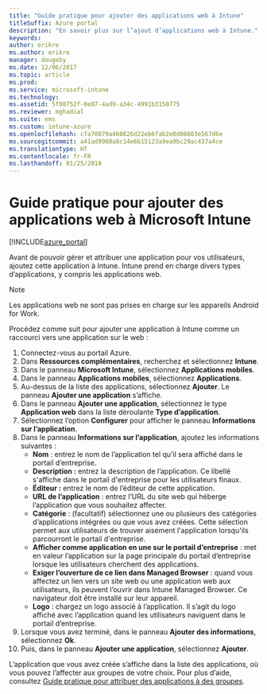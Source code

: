 ```yaml
---
title: "Guide pratique pour ajouter des applications web à Intune"
titleSuffix: Azure portal
description: "En savoir plus sur l’ajout d’applications web à Intune."
keywords: 
author: erikre
ms.author: erikre
manager: dougeby
ms.date: 12/06/2017
ms.topic: article
ms.prod: 
ms.service: microsoft-intune
ms.technology: 
ms.assetid: 5f08752f-0e87-4ad9-a34c-4991b3150775
ms.reviewer: mghadial
ms.suite: ems
ms.custom: intune-azure
ms.openlocfilehash: cfa70879a460826d22eb6fab2e0d08603e567d6e
ms.sourcegitcommit: a41ad9988a8c14e6b15123a9ea9bc29ac437a4ce
ms.translationtype: HT
ms.contentlocale: fr-FR
ms.lasthandoff: 01/25/2018
---
```

# <a name="how-to-add-web-apps-to-microsoft-intune"></a>Guide pratique pour ajouter des applications web à Microsoft Intune

[!INCLUDE[azure_portal](./includes/azure_portal.md)]

Avant de pouvoir gérer et attribuer une application pour vos utilisateurs, ajoutez cette application à Intune. Intune prend en charge divers types d’applications, y compris les applications web.

> [!Note]
> Les applications web ne sont pas prises en charge sur les appareils Android for Work.

Procédez comme suit pour ajouter une application à Intune comme un raccourci vers une application sur le web :

1. Connectez-vous au portail Azure.
2. Dans **Ressources complémentaires**, recherchez et sélectionnez **Intune**.
3. Dans le panneau **Microsoft Intune**, sélectionnez **Applications mobiles**.
4. Dans le panneau **Applications mobiles**, sélectionnez **Applications**.
5. Au-dessus de la liste des applications, sélectionnez **Ajouter**. Le panneau **Ajouter une application** s’affiche.
6. Dans le panneau **Ajouter une application**, sélectionnez le type **Application web** dans la liste déroulante **Type d’application**.
7. Sélectionnez l’option **Configurer** pour afficher le panneau **Informations sur l’application**.
8. Dans le panneau **Informations sur l’application**, ajoutez les informations suivantes :
    - **Nom** : entrez le nom de l’application tel qu’il sera affiché dans le portail d’entreprise.
    - **Description :** entrez la description de l’application. Ce libellé s'affiche dans le portail d'entreprise pour les utilisateurs finaux.
    - **Éditeur :** entrez le nom de l’éditeur de cette application.
    - **URL de l’application** : entrez l’URL du site web qui héberge l’application que vous souhaitez affecter.
    - **Catégorie** : (facultatif) sélectionnez une ou plusieurs des catégories d’applications intégrées ou que vous avez créées. Cette sélection permet aux utilisateurs de trouver aisément l'application lorsqu'ils parcourront le portail d'entreprise.
    - **Afficher comme application en une sur le portail d’entreprise** : met en valeur l’application sur la page principale du portail d’entreprise lorsque les utilisateurs cherchent des applications.
    - **Exiger l’ouverture de ce lien dans Managed Browser** : quand vous affectez un lien vers un site web ou une application web aux utilisateurs, ils peuvent l’ouvrir dans Intune Managed Browser. Ce navigateur doit être installé sur leur appareil.
    - **Logo** : chargez un logo associé à l’application. Il s’agit du logo affiché avec l’application quand les utilisateurs naviguent dans le portail d’entreprise.
9. Lorsque vous avez terminé, dans le panneau **Ajouter des informations**, sélectionnez **Ok**.
10. Puis, dans le panneau **Ajouter une application**, sélectionnez **Ajouter**.

L’application que vous avez créée s’affiche dans la liste des applications, où vous pouvez l’affecter aux groupes de votre choix. Pour plus d’aide, consultez [Guide pratique pour attribuer des applications à des groupes](apps-deploy.md).